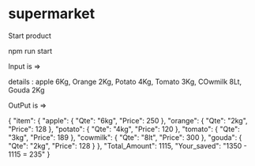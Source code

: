 # supermarket
Start product

npm run start

Input is =>

details : apple 6Kg, Orange 2Kg, Potato 4Kg, Tomato 3Kg, COwmilk 8Lt, Gouda 2Kg


OutPut is =>

{
    "item": {
        "apple": {
            "Qte": "6kg",
            "Price": 250
        },
        "orange": {
            "Qte": "2kg",
            "Price": 128
        },
        "potato": {
            "Qte": "4kg",
            "Price": 120
        },
        "tomato": {
            "Qte": "3kg",
            "Price": 189
        },
        "cowmilk": {
            "Qte": "8lt",
            "Price": 300
        },
        "gouda": {
            "Qte": "2kg",
            "Price": 128
        }
    },
    "Total_Amount": 1115,
    "Your_saved": "1350 - 1115 = 235"
}
